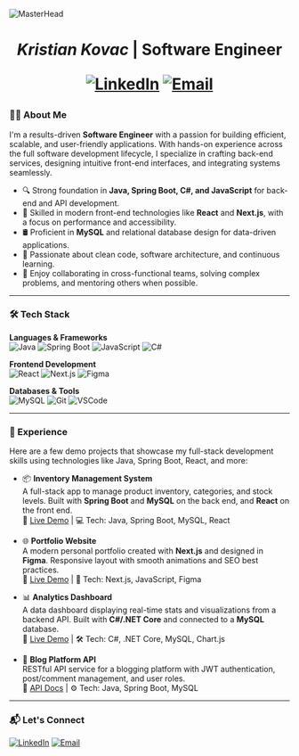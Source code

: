 ![MasterHead](images/banner.png)

<h1 align="center"><i>Kristian Kovac</i> | Software Engineer</p>
<p align="center">
  <a href="https://linkedin.com/in/kristiankovac"><img src="https://img.shields.io/badge/LinkedIn-0077B5?style=for-the-badge&logo=linkedin&logoColor=white" alt="LinkedIn"></a>
  <a href="mailto:kristiankovac@example.com"><img src="https://img.shields.io/badge/Email-D14836?style=for-the-badge&logo=gmail&logoColor=white" alt="Email"></a>
</p>

### 👨‍💻 About Me

I'm a results-driven **Software Engineer** with a passion for building efficient, scalable, and user-friendly applications. With hands-on experience across the full software development lifecycle, I specialize in crafting back-end services, designing intuitive front-end interfaces, and integrating systems seamlessly.

- 🔍 Strong foundation in **Java, Spring Boot, C#, and JavaScript** for back-end and API development.
- 🎨 Skilled in modern front-end technologies like **React** and **Next.js**, with a focus on performance and accessibility.
- 🛢️ Proficient in **MySQL** and relational database design for data-driven applications.
- 🧠 Passionate about clean code, software architecture, and continuous learning.
- 🤝 Enjoy collaborating in cross-functional teams, solving complex problems, and mentoring others when possible.

---


### 🛠️ Tech Stack

**Languages & Frameworks**  
![Java](https://img.shields.io/badge/Java-ED8B00?style=for-the-badge&logo=java&logoColor=white)
![Spring Boot](https://img.shields.io/badge/Spring%20Boot-6DB33F?style=for-the-badge&logo=springboot&logoColor=white)
![JavaScript](https://img.shields.io/badge/JavaScript-F7DF1E?style=for-the-badge&logo=javascript&logoColor=black)
![C#](https://img.shields.io/badge/C%23-239120?style=for-the-badge&logo=c-sharp&logoColor=white)

**Frontend Development**  
![React](https://img.shields.io/badge/React-20232A?style=for-the-badge&logo=react&logoColor=61DAFB)
![Next.js](https://img.shields.io/badge/Next.js-000000?style=for-the-badge&logo=nextdotjs&logoColor=white)
![Figma](https://img.shields.io/badge/Figma-F24E1E?style=for-the-badge&logo=figma&logoColor=white)

**Databases & Tools**  
![MySQL](https://img.shields.io/badge/MySQL-005C84?style=for-the-badge&logo=mysql&logoColor=white)
![Git](https://img.shields.io/badge/Git-F05032?style=for-the-badge&logo=git&logoColor=white)
![VSCode](https://img.shields.io/badge/VS%20Code-007ACC?style=for-the-badge&logo=visualstudiocode&logoColor=white)

---

### 🎯 Experience

Here are a few demo projects that showcase my full-stack development skills using technologies like Java, Spring Boot, React, and more:

- 📦 **Inventory Management System**  
  A full-stack app to manage product inventory, categories, and stock levels. Built with **Spring Boot** and **MySQL** on the back end, and **React** on the front end.  
  🔗 [Live Demo](https://your-inventory-demo.com) | 💻 Tech: Java, Spring Boot, MySQL, React

- 🌐 **Portfolio Website**  
  A modern personal portfolio created with **Next.js** and designed in **Figma**. Responsive layout with smooth animations and SEO best practices.  
  🔗 [Live Demo](https://your-portfolio.com) | 🎨 Tech: Next.js, JavaScript, Figma

- 📊 **Analytics Dashboard**  
  A data dashboard displaying real-time stats and visualizations from a backend API. Built with **C#/.NET Core** and connected to a **MySQL** database.  
  🔗 [Live Demo](https://your-dashboard-demo.com) | 🛠️ Tech: C#, .NET Core, MySQL, Chart.js

- 📑 **Blog Platform API**  
  RESTful API service for a blogging platform with JWT authentication, post/comment management, and user roles.  
  🔗 [API Docs](https://your-api-docs.com) | ⚙️ Tech: Java, Spring Boot, MySQL

---

### 📬 Let's Connect

<p align="left">
  <a href="https://linkedin.com/in/kristiankovac"><img src="https://img.shields.io/badge/LinkedIn-0077B5?style=for-the-badge&logo=linkedin&logoColor=white" alt="LinkedIn"></a>
  <a href="mailto:kristiankovac@example.com"><img src="https://img.shields.io/badge/Email-D14836?style=for-the-badge&logo=gmail&logoColor=white" alt="Email"></a>
</p>